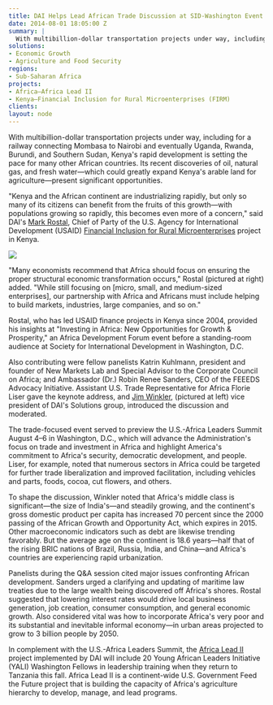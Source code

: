 ```yaml
---
title: DAI Helps Lead African Trade Discussion at SID-Washington Event
date: 2014-08-01 18:05:00 Z
summary: |
  With multibillion-dollar transportation projects under way, including for a railway connecting Mombasa to Nairobi and eventually Uganda, Rwanda, Burundi, and Southern Sudan, Kenya's rapid development is setting the pace for many other African countries.
solutions:
- Economic Growth
- Agriculture and Food Security
regions:
- Sub-Saharan Africa
projects:
- Africa—Africa Lead II
- Kenya—Financial Inclusion for Rural Microenterprises (FIRM)  
clients:
layout: node
---
```

With multibillion-dollar transportation projects under way, including for a railway connecting Mombasa to Nairobi and eventually Uganda, Rwanda, Burundi, and Southern Sudan, Kenya's rapid development is setting the pace for many other African countries. Its recent discoveries of oil, natural gas, and fresh water—which could greatly expand Kenya's arable land for agriculture—present significant opportunities.

"Kenya and the African continent are industrializing rapidly, but only so many of its citizens can benefit from the fruits of this growth—with populations growing so rapidly, this becomes even more of a concern," said DAI's [Mark Rostal][1], Chief of Party of the U.S. Agency for International Development (USAID) [Financial Inclusion for Rural Microenterprises][2] project in Kenya.

![][3]

"Many economists recommend that Africa should focus on ensuring the proper structural economic transformation occurs," Rostal (pictured at right) added. "While still focusing on [micro, small, and medium-sized enterprises], our partnership with Africa and Africans must include helping to build markets, industries, large companies, and so on."

Rostal, who has led USAID finance projects in Kenya since 2004, provided his insights at "Investing in Africa: New Opportunities for Growth & Prosperity," an Africa Development Forum event before a standing-room audience at Society for International Development in Washington, D.C.

Also contributing were fellow panelists Katrin Kuhlmann, president and founder of New Markets Lab and Special Advisor to the Corporate Council on Africa; and Ambassador (Dr.) Robin Renee Sanders, CEO of the FEEEDS Advocacy Initiative. Assistant U.S. Trade Representative for Africa Florie Liser gave the keynote address, and [Jim Winkler][4], (pictured at left) vice president of DAI's Solutions group, introduced the discussion and moderated.

The trade-focused event served to preview the U.S.-Africa Leaders Summit August 4–6 in Washington, D.C., which will advance the Administration's focus on trade and investment in Africa and highlight America's commitment to Africa's security, democratic development, and people. Liser, for example, noted that numerous sectors in Africa could be targeted for further trade liberalization and improved facilitation, including vehicles and parts, foods, cocoa, cut flowers, and others.

To shape the discussion, Winkler noted that Africa's middle class is significant—the size of India's—and steadily growing, and the continent's gross domestic product per capita has increased 70 percent since the 2000 passing of the African Growth and Opportunity Act, which expires in 2015. Other macroeconomic indicators such as debt are likewise trending favorably. But the average age on the continent is 18.6 years—half that of the rising BRIC nations of Brazil, Russia, India, and China—and Africa's countries are experiencing rapid urbanization.

Panelists during the Q&A session cited major issues confronting African development. Sanders urged a clarifying and updating of maritime law treaties due to the large wealth being discovered off Africa's shores. Rostal suggested that lowering interest rates would drive local business generation, job creation, consumer consumption, and general economic growth. Also considered vital was how to incorporate Africa's very poor and its substantial and inevitable informal economy—in urban areas projected to grow to 3 billion people by 2050.

In complement with the U.S.-Africa Leaders Summit, the [Africa Lead II][5] project implemented by DAI will include 20 Young African Leaders Initiative (YALI) Washington Fellows in leadership training when they return to Tanzania this fall. Africa Lead II is a continent-wide U.S. Government Feed the Future project that is building the capacity of Africa's agriculture hierarchy to develop, manage, and lead programs.

[1]: /who-we-are/our-team/mark-rostal
[2]: /our-work/projects/kenya-financial-inclusion-rural-microenterprises-firm
[3]: /assets/images/news/WinklerRostal.jpg
[4]: /who-we-are/our-team/jim-packard-winkler
[5]: /our-work/projects/africa-africa-lead-ii
